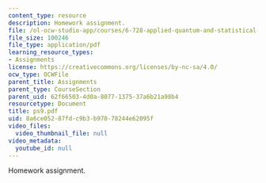 ```yaml
---
content_type: resource
description: Homework assignment.
file: /ol-ocw-studio-app/courses/6-728-applied-quantum-and-statistical-physics-fall-2006/8a6ce05287fdc9b3b97078244e62095f_ps9.pdf
file_size: 100246
file_type: application/pdf
learning_resource_types:
- Assignments
license: https://creativecommons.org/licenses/by-nc-sa/4.0/
ocw_type: OCWFile
parent_title: Assignments
parent_type: CourseSection
parent_uid: 62f66503-4d0a-8077-1375-37a6b21a98b4
resourcetype: Document
title: ps9.pdf
uid: 8a6ce052-87fd-c9b3-b970-78244e62095f
video_files:
  video_thumbnail_file: null
video_metadata:
  youtube_id: null
---
```

Homework assignment.